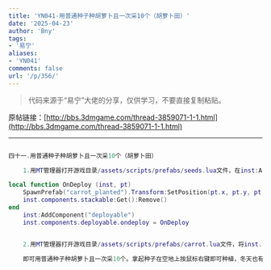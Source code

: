 ```yaml
---
title: 'YN041-用普通种子种胡萝卜且一次采10个（胡萝卜田）'
date: '2025-04-23'
author: 'Bny'
tags:
- '易宁'
aliases:
- 'YN041'
comments: false
url: '/p/356/'
---
```


> 代码来源于“易宁”大佬的分享，仅供学习，不要直接复制粘贴。

原帖链接：[http://bbs.3dmgame.com/thread-3859071-1-1.html](http://bbs.3dmgame.com/thread-3859071-1-1.html)

---

```lua  

四十一.用普通种子种胡萝卜且一次采10个（胡萝卜田）

	1.用MT管理器打开游戏目录/assets/scripts/prefabs/seeds.lua文件，在inst:AddComponent("inspectable")的下一行插入以下内容：

local function OnDeploy (inst, pt)
	SpawnPrefab("carrot_planted").Transform:SetPosition(pt.x, pt.y, pt.z)
	inst.components.stackable:Get():Remove()
end
	inst:AddComponent("deployable")
	inst.components.deployable.ondeploy = OnDeploy


	2.用MT管理器打开游戏目录/assets/scripts/prefabs/carrot.lua文件，将inst.components.pickable:SetUp("carrot", 10)替换为inst.components.pickable:SetUp("carrot", 10, 10)

	即可用普通种子种胡萝卜且一次采10个。拿起种子在空地上按鼠标右键即可种植，冬天也有青菜吃

```  

